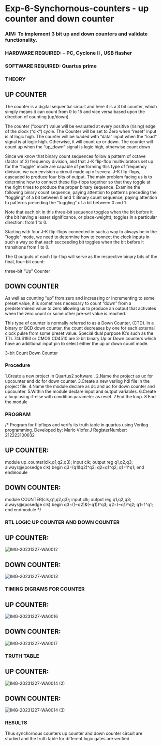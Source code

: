 # Exp-6-Synchornous-counters - up counter and down counter 
### AIM: To implement 3 bit up and down counters and validate  functionality.
### HARDWARE REQUIRED:  – PC, Cyclone II , USB flasher
### SOFTWARE REQUIRED:   Quartus prime
### THEORY 

## UP COUNTER 
The counter is a digital sequential circuit and here it is a 3 bit counter, which simply means it can count from 0 to 15 and vice versa based upon the direction of counting (up/down). 

The counter (“count“) value will be evaluated at every positive (rising) edge of the clock (“clk“) cycle.
The Counter will be set to Zero when “reset” input is at logic high.
The counter will be loaded with “data” input when the “load” signal is at logic high. Otherwise, it will count up or down.
The counter will count up when the “up_down” signal is logic high, otherwise count down

Since we know that binary count sequences follow a pattern of octave (factor of 2) frequency division, and that J-K flip-flop multivibrators set up for the “toggle” mode are capable of performing this type of frequency division, we can envision a circuit made up of several J-K flip-flops, cascaded to produce four bits of output.
The main problem facing us is to determine how to connect these flip-flops together so that they toggle at the right times to produce the proper binary sequence.
Examine the following binary count sequence, paying attention to patterns preceding the “toggling” of a bit between 0 and 1:
Binary count sequence, paying attention to patterns preceding the “toggling” of a bit between 0 and 1.

Note that each bit in this three-bit sequence toggles when the bit before it (the bit having a lesser significance, or place-weight), toggles in a particular direction: from 1 to 0.



 
 

Starting with four J-K flip-flops connected in such a way to always be in the “toggle” mode, we need to determine how to connect the clock inputs in such a way so that each succeeding bit toggles when the bit before it transitions from 1 to 0.

The Q outputs of each flip-flop will serve as the respective binary bits of the final, four-bit count:

 
 

three-bit “Up” Counter



## DOWN COUNTER 

As well as counting “up” from zero and increasing or incrementing to some preset value, it is sometimes necessary to count “down” from a predetermined value to zero allowing us to produce an output that activates when the zero count or some other pre-set value is reached.

This type of counter is normally referred to as a Down Counter, (CTD). In a binary or BCD down counter, the count decreases by one for each external clock pulse from some preset value. Special dual purpose IC’s such as the TTL 74LS193 or CMOS CD4510 are 3-bit binary Up or Down counters which have an additional input pin to select either the up or down count mode.


3-bit Count Down Counter
### Procedure
 1.Create a new project in Quartus2 software .
2.Name the project as uc for upcounter and dc for down counter.
3.Create a new verilog hdl file in the project file.
4.Name the module declare as dc and uc for down counter and upcounter.
5.Within the module declare input and output variables.
6.Create a loop using if-else with condition parameter as reset.
7.End the loop.
8.End the module 



### PROGRAM 
/*
Program for flipflops  and verify its truth table in quartus using Verilog programming.
Developed by: Mario Viofer.J
RegisterNumber:  212223100032
## UP COUNTER:
module up_counter(clk,q1,q2,q3);
input clk;
output reg q1,q2,q3;
always@(posedge clk)
begin
q3=(q1&q2)^q3;
q2=q1^q2;
q1=1^q1;
end 
endmodule
## DOWN COUNTER:
module COUNTER(clk,q1,q2,q3);
input clk;
output reg q1,q2,q3;
always@(posedge clk)
begin
q3=((~q2)&(~q1))^q3;
q2=(~q1)^q2;
q1=1^q1;
end
endmodule
*/
### RTL LOGIC UP COUNTER AND DOWN COUNTER  
## UP COUNTER:
![IMG-20231227-WA0012](https://github.com/Mario-Viofer-J/Exp-7-Synchornous-counters-/assets/144979232/fe98de2b-43aa-4d92-af21-27427e918989)

## DOWN COUNTER:
![IMG-20231227-WA0013](https://github.com/Mario-Viofer-J/Exp-7-Synchornous-counters-/assets/144979232/0ed7dff7-a642-4821-bb3c-5d64e544f2a5)

### TIMING DIGRAMS FOR COUNTER  
## UP COUNTER:
![IMG-20231227-WA0016](https://github.com/Mario-Viofer-J/Exp-7-Synchornous-counters-/assets/144979232/1ce7753a-6432-41f8-a778-63b1a417fbc0)

## DOWN COUNTER:
![IMG-20231227-WA0017](https://github.com/Mario-Viofer-J/Exp-7-Synchornous-counters-/assets/144979232/faca12e6-494a-4cde-a8bf-c5f16e128ee9)

 ### TRUTH TABLE 
## UP COUNTER:
![IMG-20231227-WA0014 (2)](https://github.com/Mario-Viofer-J/Exp-7-Synchornous-counters-/assets/144979232/8361606a-2123-4a32-b583-a50ba58a915f)


## DOWN COUNTER:
![IMG-20231227-WA0014 (3)](https://github.com/Mario-Viofer-J/Exp-7-Synchornous-counters-/assets/144979232/17fc3b8d-d17e-455c-be27-51c32c26f9fe)

### RESULTS 
Thus synchornous counters up counter and down counter circuit are studied and the truth table for different logic gates are verified.
